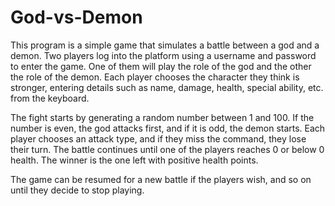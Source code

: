 # God-vs-Demon

This program is a simple game that simulates a battle between a god and a demon. Two players log into the platform using a username and password to enter the game. One of them will play the role of the god and the other the role of the demon. Each player chooses the character they think is stronger, entering details such as name, damage, health, special ability, etc. from the keyboard.

The fight starts by generating a random number between 1 and 100. If the number is even, the god attacks first, and if it is odd, the demon starts. Each player chooses an attack type, and if they miss the command, they lose their turn. The battle continues until one of the players reaches 0 or below 0 health. The winner is the one left with positive health points.

The game can be resumed for a new battle if the players wish, and so on until they decide to stop playing.

